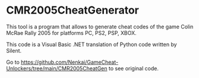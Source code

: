 # CMR2005CheatGenerator

This tool is a program that allows to generate cheat codes of the game Colin McRae Rally 2005 for platforms PC, PS2, PSP, XBOX.

This code is a Visual Basic .NET translation of Python code written by Silent.

Go to https://github.com/Nenkai/GameCheat-Unlockers/tree/main/CMR2005CheatGen to see original code.
